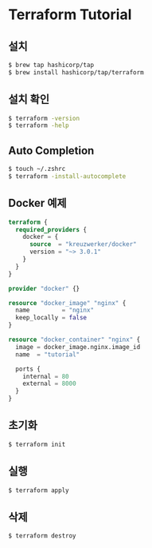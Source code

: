 # Terraform Tutorial

## 설치
```zsh
$ brew tap hashicorp/tap
$ brew install hashicorp/tap/terraform
```

## 설치 확인
```zsh
$ terraform -version
$ terraform -help
```

## Auto Completion
```zsh
$ touch ~/.zshrc
$ terraform -install-autocomplete
```

## Docker 예제
```terraform
terraform {
  required_providers {
    docker = {
      source  = "kreuzwerker/docker"
      version = "~> 3.0.1"
    }
  }
}

provider "docker" {}

resource "docker_image" "nginx" {
  name         = "nginx"
  keep_locally = false
}

resource "docker_container" "nginx" {
  image = docker_image.nginx.image_id
  name  = "tutorial"

  ports {
    internal = 80
    external = 8000
  }
}
```

## 초기화
```zsh
$ terraform init
```

## 실행
```zsh
$ terraform apply
```

## 삭제
```zsh
$ terraform destroy
```
